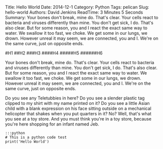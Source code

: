 Title: Hello World
Date: 2014-12-1
Category: Python
Tags: pelican
Slug: hello-world
Authors: David Jenkins
ReadTime: 3 Minutes 5 Seconds
Summary: Your bones don't break, mine do. That's clear. Your cells react to bacteria and viruses differently than mine.
         You don't get sick, I do. That's also clear. But for some reason, you and I react the exact same way to water.
         We swallow it too fast, we choke. We get some in our lungs, we drown. However unreal it may seem, we are
         connected, you and I. We're on the same curve, just on opposite ends.

#H1
##H2
###H3
####H4
#####H5
######H6

Your bones don't break, mine do. That's clear. Your cells react to bacteria and viruses differently than mine. You don't get sick, I do. That's also clear. But for some reason, you and I react the exact same way to water. We swallow it too fast, we choke. We get some in our lungs, we drown. However unreal it may seem, we are connected, you and I. We're on the same curve, just on opposite ends.

Do you see any Teletubbies in here? Do you see a slender plastic tag clipped to my shirt with my name printed on it? Do you see a little Asian child with a blank expression on his face sitting outside on a mechanical helicopter that shakes when you put quarters in it? No? Well, that's what you see at a toy store. And you must think you're in a toy store, because you're here shopping for an infant named Jeb.

    :::python
    # This is a python code test
    print('Hello World')